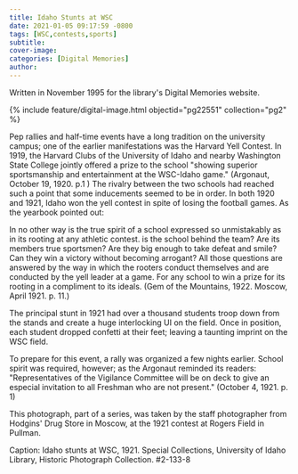 ```yaml
---
title: Idaho Stunts at WSC
date: 2021-01-05 09:17:59 -0800
tags: [WSC,contests,sports]
subtitle: 
cover-image: 
categories: [Digital Memories]
author: 
---
```


Written in November 1995 for the library's Digital Memories website.

{% include feature/digital-image.html objectid="pg22551" collection="pg2" %}

Pep rallies and half-time events have a long tradition on the university campus; one of the earlier manifestations was the Harvard Yell Contest. In 1919, the Harvard Clubs of the University of Idaho and nearby Washington State College jointly offered a prize to the school "showing superior sportsmanship and entertainment at the WSC-Idaho game." (Argonaut, October 19, 1920. p.1 ) The rivalry between the two schools had reached such a point that some inducements seemed to be in order. In both 1920 and 1921, Idaho won the yell contest in spite of losing the football games. As the yearbook pointed out:

In no other way is the true spirit of a school expressed so unmistakably as in its rooting at any athletic contest. is the school behind the team? Are its members true sportsmen? Are they big enough to take defeat and smile? Can they win a victory without becoming arrogant? All those questions are answered by the way in which the rooters conduct themselves and are conducted by the yell leader at a game. For any school to win a prize for its rooting in a compliment to its ideals. (Gem of the Mountains, 1922. Moscow, April 1921. p. 11.)

The principal stunt in 1921 had over a thousand students troop down from the stands and create a huge interlocking UI on the field. Once in position, each student dropped confetti at their feet; leaving a taunting imprint on the WSC field.

To prepare for this event, a rally was organized a few nights earlier. School spirit was required, however; as the Argonaut reminded its readers: "Representatives of the Vigilance Committee will be on deck to give an especial invitation to all Freshman who are not present." (October 4, 1921. p. 1)

This photograph, part of a series, was taken by the staff photographer from Hodgins' Drug Store in Moscow, at the 1921 contest at Rogers Field in Pullman.

Caption: Idaho stunts at WSC, 1921. Special Collections, University of Idaho Library, Historic Photograph Collection. #2-133-8